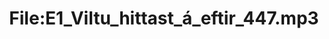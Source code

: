 ---
title: File:E1_Viltu_hittast_á_eftir_447.mp3
recording of: Viltu hittast á eftir?
reading speed: slow
speaker: E
license: CC0
---